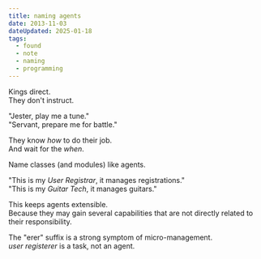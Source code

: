 ```yaml
---
title: naming agents
date: 2013-11-03
dateUpdated: 2025-01-18
tags:
  - found
  - note
  - naming
  - programming
---
```


Kings direct.  
They don't instruct.

"Jester, play me a tune."  
"Servant, prepare me for battle."

They know *how* to do their job.  
And wait for the *when*.

Name classes (and modules) like agents.

"This is my *User Registrar*, it manages registrations."  
"This is my *Guitar Tech*, it manages guitars."

This keeps agents extensible.  
Because they may gain several capabilities that are not directly related to their responsibility.  

The "erer" suffix is a strong symptom of micro-management.  
*user registerer* is a task, not an agent.

